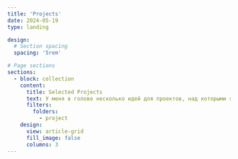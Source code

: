 ```yaml
---
title: 'Projects'
date: 2024-05-19
type: landing

design:
  # Section spacing
  spacing: '5rem'

# Page sections
sections:
  - block: collection
    content:
      title: Selected Projects
      text: У меня в голове несколько идей для проектов, над которыми я уже некоторое время работаю.
      filters:
        folders:
          - project
    design:
      view: article-grid
      fill_image: false
      columns: 3
---
```

